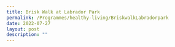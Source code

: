 ```yaml
---
title: Brisk Walk at Labrador Park
permalink: /Programmes/healthy-living/BriskwalkLabradorpark
date: 2022-07-27
layout: post
description: ""
---
```


